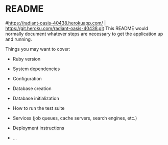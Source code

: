 # README
#https://radiant-oasis-40438.herokuapp.com/ | https://git.heroku.com/radiant-oasis-40438.git
This README would normally document whatever steps are necessary to get the
application up and running.

Things you may want to cover:

* Ruby version

* System dependencies

* Configuration

* Database creation

* Database initialization

* How to run the test suite

* Services (job queues, cache servers, search engines, etc.)

* Deployment instructions

* ...

